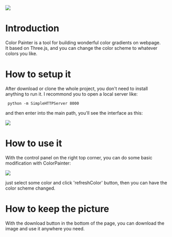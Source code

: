 ![](http://fangyexu.com/images/colorpainter.jpg)

# Introduction
Color Painter is a tool for building wonderful color gradients on webpage.  
It based on Three.js, and you can change the color scheme to whatever colors you like.



# How to setup it 
After download or clone the whole project, you don't need to install anything to run it. I recommond you to open a local server like:

``` python -m SimpleHTTPServer 8000```

and then enter into the main path, you'll see the interface as this:

![](./images/main_screen.jpg)


# How to use it
With the control panel on the right top corner, you can do some basic modification with ColorPainter:

![](./images/control_panel.jpg)

just select some color and click 'refreshColor' button, then you can have the color scheme changed.

# How to keep the picture

With the download button in the bottom of the page, you can download the image and use it anywhere you need.

